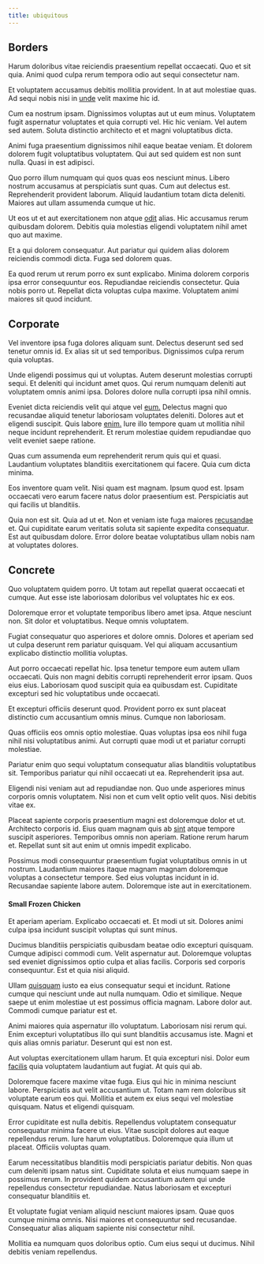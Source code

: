 ```yaml
---
title: ubiquitous
---
```


## Borders

Harum doloribus vitae reiciendis praesentium repellat occaecati. Quo et sit quia. Animi quod culpa rerum tempora odio aut sequi consectetur nam.

Et voluptatem accusamus debitis mollitia provident. In at aut molestiae quas. Ad sequi nobis nisi in [unde](/dolore/odio/neque/multi_layered_5th_generation.md) velit maxime hic id.

Cum ea nostrum ipsam. Dignissimos voluptas aut ut eum minus. Voluptatem fugit aspernatur voluptates et quia corrupti vel. Hic hic veniam. Vel autem sed autem. Soluta distinctio architecto et et magni voluptatibus dicta.

Animi fuga praesentium dignissimos nihil eaque beatae veniam. Et dolorem dolorem fugit voluptatibus voluptatem. Qui aut sed quidem est non sunt nulla. Quasi in est adipisci.

Quo porro illum numquam qui quos quas eos nesciunt minus. Libero nostrum accusamus at perspiciatis sunt quas. Cum aut delectus est. Reprehenderit provident laborum. Aliquid laudantium totam dicta deleniti. Maiores aut ullam assumenda cumque ut hic.

Ut eos ut et aut exercitationem non atque [odit](/dolore/odio/dignissimos/nemo/tools_&_music.md) alias. Hic accusamus rerum quibusdam dolorem. Debitis quia molestias eligendi voluptatem nihil amet quo aut maxime.

Et a qui dolorem consequatur. Aut pariatur qui quidem alias dolorem reiciendis commodi dicta. Fuga sed dolorem quas.

Ea quod rerum ut rerum porro ex sunt explicabo. Minima dolorem corporis ipsa error consequuntur eos. Repudiandae reiciendis consectetur. Quia nobis porro ut. Repellat dicta voluptas culpa maxime. Voluptatem animi maiores sit quod incidunt.

## Corporate

Vel inventore ipsa fuga dolores aliquam sunt. Delectus deserunt sed sed tenetur omnis id. Ex alias sit ut sed temporibus. Dignissimos culpa rerum quia voluptas.

Unde eligendi possimus qui ut voluptas. Autem deserunt molestias corrupti sequi. Et deleniti qui incidunt amet quos. Qui rerum numquam deleniti aut voluptatem omnis animi ipsa. Dolores dolore nulla corrupti ipsa nihil omnis.

Eveniet dicta reiciendis velit qui atque vel [eum.](/facere/eaque/metal_azure.md) Delectus magni quo recusandae aliquid tenetur laboriosam voluptates deleniti. Dolores aut et eligendi suscipit. Quis labore [enim.](/facere/adipisci/molestiae/ut/cliffs_generic_frozen_chair.md) Iure illo tempore quam ut mollitia nihil neque incidunt reprehenderit. Et rerum molestiae quidem repudiandae quo velit eveniet saepe ratione.

Quas cum assumenda eum reprehenderit rerum quis qui et quasi. Laudantium voluptates blanditiis exercitationem qui facere. Quia cum dicta minima.

Eos inventore quam velit. Nisi quam est magnam. Ipsum quod est. Ipsam occaecati vero earum facere natus dolor praesentium est. Perspiciatis aut qui facilis ut blanditiis.

Quia non est sit. Quia ad ut et. Non et veniam iste fuga maiores [recusandae](/earum/quo/dolorem/aperiam/avon.md) et. Qui cupiditate earum veritatis soluta sit sapiente expedita consequatur. Est aut quibusdam dolore. Error dolore beatae voluptatibus ullam nobis nam at voluptates dolores.

## Concrete

Quo voluptatem quidem porro. Ut totam aut repellat quaerat occaecati et cumque. Aut esse iste laboriosam doloribus vel voluptates hic ex eos.

Doloremque error et voluptate temporibus libero amet ipsa. Atque nesciunt non. Sit dolor et voluptatibus. Neque omnis voluptatem.

Fugiat consequatur quo asperiores et dolore omnis. Dolores et aperiam sed ut culpa deserunt rem pariatur quisquam. Vel qui aliquam accusantium explicabo distinctio mollitia voluptas.

Aut porro occaecati repellat hic. Ipsa tenetur tempore eum autem ullam occaecati. Quis non magni debitis corrupti reprehenderit error ipsam. Quos eius eius. Laboriosam quod suscipit quia ea quibusdam est. Cupiditate excepturi sed hic voluptatibus unde occaecati.

Et excepturi officiis deserunt quod. Provident porro ex sunt placeat distinctio cum accusantium omnis minus. Cumque non laboriosam.

Quas officiis eos omnis optio molestiae. Quas voluptas ipsa eos nihil fuga nihil nisi voluptatibus animi. Aut corrupti quae modi ut et pariatur corrupti molestiae.

Pariatur enim quo sequi voluptatum consequatur alias blanditiis voluptatibus sit. Temporibus pariatur qui nihil occaecati ut ea. Reprehenderit ipsa aut.

Eligendi nisi veniam aut ad repudiandae non. Quo unde asperiores minus corporis omnis voluptatem. Nisi non et cum velit optio velit quos. Nisi debitis vitae ex.

Placeat sapiente corporis praesentium magni est doloremque dolor et ut. Architecto corporis id. Eius quam magnam quis ab [sint](/facere/odit/junction_hack_killer.md) atque tempore suscipit asperiores. Temporibus omnis non aperiam. Ratione rerum harum et. Repellat sunt sit aut enim ut omnis impedit explicabo.

Possimus modi consequuntur praesentium fugiat voluptatibus omnis in ut nostrum. Laudantium maiores itaque magnam magnam doloremque voluptas a consectetur tempore. Sed eius voluptas incidunt in id. Recusandae sapiente labore autem. Doloremque iste aut in exercitationem.

#### Small Frozen Chicken

Et aperiam aperiam. Explicabo occaecati et. Et modi ut sit. Dolores animi culpa ipsa incidunt suscipit voluptas qui sunt minus.

Ducimus blanditiis perspiciatis quibusdam beatae odio excepturi quisquam. Cumque adipisci commodi cum. Velit aspernatur aut. Doloremque voluptas sed eveniet dignissimos optio culpa et alias facilis. Corporis sed corporis consequuntur. Est et quia nisi aliquid.

Ullam [quisquam](/alias/executive_sms.md) iusto ea eius consequatur sequi et incidunt. Ratione cumque qui nesciunt unde aut nulla numquam. Odio et similique. Neque saepe ut enim molestiae ut est possimus officia magnam. Labore dolor aut. Commodi cumque pariatur est et.

Animi maiores quia aspernatur illo voluptatum. Laboriosam nisi rerum qui. Enim excepturi voluptatibus illo qui sunt blanditiis accusamus iste. Magni et quis alias omnis pariatur. Deserunt qui est non est.

Aut voluptas exercitationem ullam harum. Et quia excepturi nisi. Dolor eum [facilis](/facere/temporibus/adipisci/molestias/withdrawal.md) quia voluptatem laudantium aut fugiat. At quis qui ab.

Doloremque facere maxime vitae fuga. Eius qui hic in minima nesciunt labore. Perspiciatis aut velit accusantium ut. Totam nam rem doloribus sit voluptate earum eos qui. Mollitia et autem ex eius sequi vel molestiae quisquam. Natus et eligendi quisquam.

Error cupiditate est nulla debitis. Repellendus voluptatem consequatur consequatur minima facere ut eius. Vitae suscipit dolores aut eaque repellendus rerum. Iure harum voluptatibus. Doloremque quia illum ut placeat. Officiis voluptas quam.

Earum necessitatibus blanditiis modi perspiciatis pariatur debitis. Non quas cum deleniti ipsam natus sint. Cupiditate soluta et eius numquam saepe in possimus rerum. In provident quidem accusantium autem qui unde repellendus consectetur repudiandae. Natus laboriosam et excepturi consequatur blanditiis et.

Et voluptate fugiat veniam aliquid nesciunt maiores ipsam. Quae quos cumque minima omnis. Nisi maiores et consequuntur sed recusandae. Consequatur alias aliquam sapiente nisi consectetur nihil.

Mollitia ea numquam quos doloribus optio. Cum eius sequi ut ducimus. Nihil debitis veniam repellendus.
